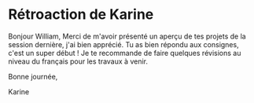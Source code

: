 # Rétroaction de Karine

Bonjour William,
Merci de m'avoir présenté un aperçu de tes projets de la session dernière, j'ai bien apprécié. Tu as bien répondu aux consignes, c'est un super début ! 
Je te recommande de faire quelques révisions au niveau du français pour les travaux à venir.

Bonne journée,

Karine
